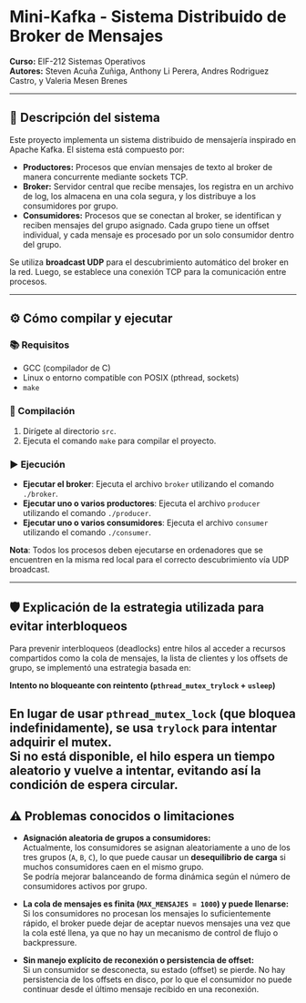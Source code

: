 # Mini-Kafka - Sistema Distribuido de Broker de Mensajes

**Curso:** EIF-212 Sistemas Operativos  
**Autores:** Steven Acuña Zuñiga, Anthony Li Perera, Andres Rodriguez Castro, y Valeria Mesen Brenes  

---

## 📌 Descripción del sistema

Este proyecto implementa un sistema distribuido de mensajería inspirado en Apache Kafka. El sistema está compuesto por:

- **Productores:** Procesos que envían mensajes de texto al broker de manera concurrente mediante sockets TCP.
- **Broker:** Servidor central que recibe mensajes, los registra en un archivo de log, los almacena en una cola segura, y los distribuye a los consumidores por grupo.
- **Consumidores:** Procesos que se conectan al broker, se identifican y reciben mensajes del grupo asignado. Cada grupo tiene un offset individual, y cada mensaje es procesado por un solo consumidor dentro del grupo.

Se utiliza **broadcast UDP** para el descubrimiento automático del broker en la red. Luego, se establece una conexión TCP para la comunicación entre procesos.

---

## ⚙️ Cómo compilar y ejecutar

### 📚 Requisitos
- GCC (compilador de C)
- Linux o entorno compatible con POSIX (pthread, sockets)
- `make`

### 🔨 Compilación
1. Dirígete al directorio `src`.
2. Ejecuta el comando `make` para compilar el proyecto.

### ▶️ Ejecución
- **Ejecutar el broker**: Ejecuta el archivo `broker` utilizando el comando `./broker`.
- **Ejecutar uno o varios productores**: Ejecuta el archivo `producer` utilizando el comando `./producer`.
- **Ejecutar uno o varios consumidores**: Ejecuta el archivo `consumer` utilizando el comando `./consumer`.

**Nota**: Todos los procesos deben ejecutarse en ordenadores que se encuentren en la misma red local para el correcto descubrimiento vía UDP broadcast.

---

## 🛡️ Explicación de la estrategia utilizada para evitar interbloqueos 
Para prevenir interbloqueos (deadlocks) entre hilos al acceder a recursos compartidos como la cola de mensajes, la lista de clientes y los offsets de grupo, se implementó una estrategia basada en:

**Intento no bloqueante con reintento (`pthread_mutex_trylock` + `usleep`)**

En lugar de usar `pthread_mutex_lock` (que bloquea indefinidamente), se usa `trylock` para intentar adquirir el mutex.  
Si no está disponible, el hilo espera un tiempo aleatorio y vuelve a intentar, evitando así la condición de espera circular.
---

## ⚠️ Problemas conocidos o limitaciones 

- **Asignación aleatoria de grupos a consumidores:**  
  Actualmente, los consumidores se asignan aleatoriamente a uno de los tres grupos (`A`, `B`, `C`), lo que puede causar un **desequilibrio de carga** si muchos consumidores caen en el mismo grupo.  
  Se podría mejorar balanceando de forma dinámica según el número de consumidores activos por grupo.

- **La cola de mensajes es finita (`MAX_MENSAJES = 1000`) y puede llenarse:**  
  Si los consumidores no procesan los mensajes lo suficientemente rápido, el broker puede dejar de aceptar nuevos mensajes una vez que la cola esté llena, ya que no hay un mecanismo de control de flujo o backpressure.

- **Sin manejo explícito de reconexión o persistencia de offset:**  
  Si un consumidor se desconecta, su estado (offset) se pierde. No hay persistencia de los offsets en disco, por lo que el consumidor no puede continuar desde el último mensaje recibido en una reconexión.
